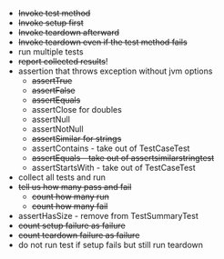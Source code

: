 - ~~Invoke test method~~
- ~~Invoke setup first~~
- ~~Invoke teardown afterward~~
- ~~Invoke teardown even if the test method fails~~
- run multiple tests
- ~~report collected results~~!
- assertion that throws exception without jvm options
  - ~~assertTrue~~
  - ~~assertFalse~~
  - ~~assertEquals~~
  - assertClose for doubles
  - assertNull
  - assertNotNull
  - ~~assertSimilar for strings~~
  - assertContains - take out of TestCaseTest
  - ~~assertEquals - take out of assertsimilarstringtest~~
  - assertStartsWith - take out of TestCaseTest
- collect all tests and run
- ~~tell us how many pass and fail~~
  - ~~count how many run~~ 
  - ~~count how many fail~~
- assertHasSize - remove from TestSummaryTest
- ~~count setup failure as failure~~
- ~~count teardown failure as failure~~
- do not run test if setup fails but still run teardown